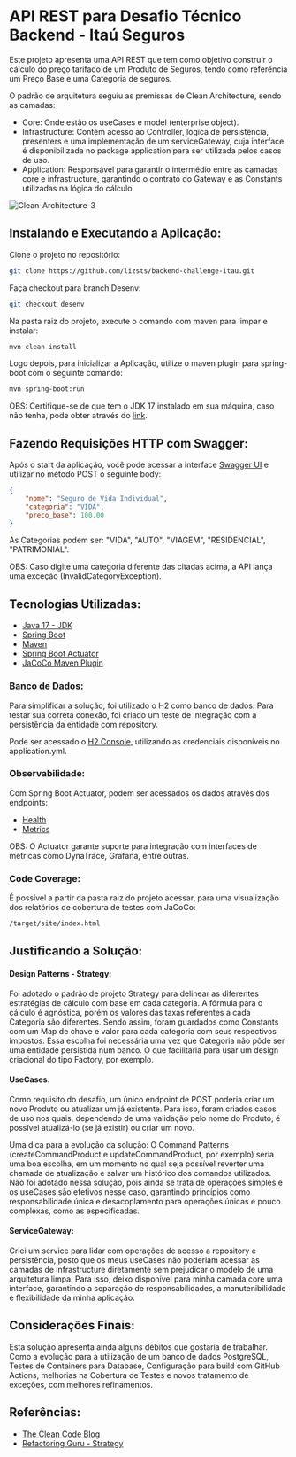 #  API REST para Desafio Técnico Backend - Itaú Seguros

Este projeto apresenta uma API REST que tem como objetivo construir o cálculo do preço tarifado de um Produto de Seguros, tendo como referência um Preço Base e uma Categoria de seguros.

 O padrão de arquitetura seguiu as premissas de Clean Architecture, sendo as camadas: 

- Core: Onde estão os useCases e model (enterprise object). 
- Infrastructure: Contém acesso ao Controller, lógica de persistência, presenters e uma implementação de um serviceGateway, cuja interface é disponibilizada no package application para ser utilizada pelos casos de uso.
- Application: Responsável para garantir o intermédio entre as camadas core e infrastructure, garantindo o contrato do Gateway e as Constants utilizadas na lógica do cálculo.

![Clean-Architecture-3](https://user-images.githubusercontent.com/2626931/155764857-df7e36e7-4a76-41bb-bea6-a55be043f782.png)

## Instalando e Executando a Aplicação:

Clone o projeto no repositório: 

```bash
git clone https://github.com/lizsts/backend-challenge-itau.git
```
Faça checkout para branch Desenv:

```bash
git checkout desenv
```
Na pasta raiz do projeto, execute o comando com maven para limpar e instalar: 

```bash
mvn clean install
```
Logo depois, para inicializar a Aplicação, utilize o maven plugin para spring-boot com o seguinte comando:
```bash
mvn spring-boot:run
```
OBS: Certifique-se de que tem o JDK 17 instalado em sua máquina, caso não tenha, pode obter
através do [link](https://jdk.java.net/archive/). 
## Fazendo Requisições HTTP com Swagger:

Após o start da aplicação, você pode acessar a interface [Swagger UI](http://localhost:8082/swagger-ui.html) e utilizar no método POST o seguinte body: 

```json
{
    "nome": "Seguro de Vida Individual",
    "categoria": "VIDA",
    "preco_base": 100.00
}
```
As Categorias podem ser: "VIDA", "AUTO", "VIAGEM", "RESIDENCIAL", "PATRIMONIAL".

OBS: Caso digite uma categoria diferente das citadas acima, a API lança uma exceção (InvalidCategoryException). 


## Tecnologias Utilizadas: 

* [Java 17 - JDK](https://jdk.java.net/17/)
* [Spring Boot](https://spring.io/projects/spring-boot)
* [Maven](https://maven.apache.org/)
* [Spring Boot Actuator](https://www.baeldung.com/spring-boot-actuators)
* [JaCoCo Maven Plugin](https://www.eclemma.org/jacoco/trunk/doc/maven.html)

### Banco de Dados: 
Para simplificar a solução, foi utilizado o H2 como banco de dados. Para testar sua correta conexão, foi criado um teste de integração com a persistência da entidade com repository.

Pode ser acessado o [H2 Console](http://localhost:8082/h2-console), utilizando as credenciais disponíveis no application.yml.

### Observabilidade: 
Com Spring Boot Actuator, podem ser acessados os dados através dos endpoints: 
* [Health](http://localhost:8082/management/health)
* [Metrics](http://localhost:8082/management/metrics)

OBS: O Actuator garante suporte para integração com interfaces de métricas como DynaTrace, Grafana, entre outras. 

### Code Coverage:

É possível a partir da pasta raiz do projeto acessar, para uma visualização dos relatórios de cobertura de testes com JaCoCo: 
```bash
/target/site/index.html
```


## Justificando a Solução: 

#### Design Patterns - Strategy: 
Foi adotado o padrão de projeto Strategy para delinear as diferentes estratégias de cálculo com base em cada categoria. A fórmula para o cálculo é agnóstica, porém os valores das taxas referentes a cada Categoria são diferentes. Sendo assim, foram guardados como Constants com um Map de chave e valor para cada categoria com seus respectivos impostos. Essa escolha foi necessária uma vez que Categoria não pôde ser uma entidade persistida num banco. O que facilitaria para usar um design criacional do tipo Factory, por exemplo.

#### UseCases:

Como requisito do desafio, um único endpoint de POST poderia criar um novo Produto ou atualizar um já existente. Para isso, foram criados casos de uso nos quais, dependendo de uma validação pelo nome do Produto, é possível atualizá-lo (se já existir) ou criar um novo.

Uma dica para a evolução da solução: O Command Patterns (createCommandProduct e updateCommandProduct, por exemplo) seria uma boa escolha, em um momento no qual seja possível reverter uma chamada de atualização e salvar um histórico dos comandos utilizados. Não foi adotado nessa solução, pois ainda se trata de operações simples e os useCases são efetivos nesse caso, garantindo princípios como responsabilidade única e desacoplamento para operações únicas e pouco complexas, como as especificadas. 

#### ServiceGateway:

Criei um service para lidar com operações de acesso a repository e persistência, posto que os meus useCases não poderiam acessar as camadas de infrastructure diretamente sem prejudicar o modelo de uma arquitetura limpa. Para isso, deixo disponível para minha camada core uma interface, garantindo a separação de responsabilidades, a manutenibilidade e flexibilidade da minha aplicação.

## Considerações Finais: 
Esta solução apresenta ainda alguns débitos que gostaria de trabalhar. Como a evolução para a utilização de um banco de dados PostgreSQL, Testes de Containers para Database, Configuração para build com GitHub Actions, melhorias na Cobertura de Testes e novos tratamento de exceções, com melhores refinamentos.

## Referências:

* [The Clean Code Blog](https://blog.cleancoder.com/uncle-bob/2012/08/13/the-clean-architecture.html)
* [Refactoring Guru - Strategy](https://refactoring.guru/pt-br/design-patterns/strategy)
